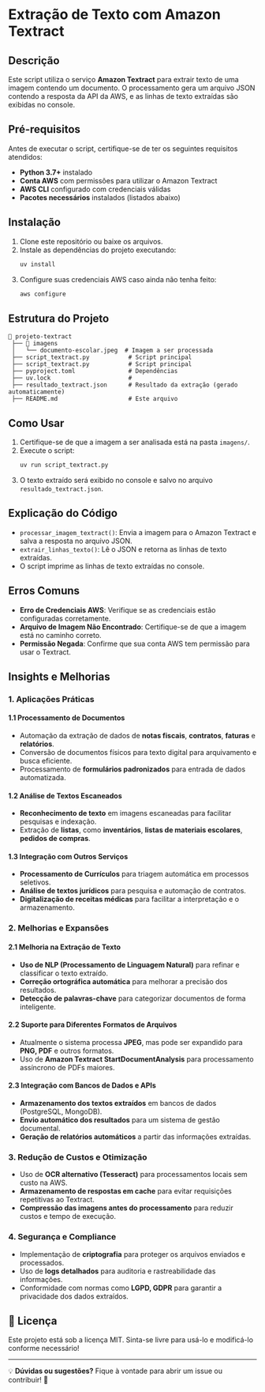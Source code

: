 # Extração de Texto com Amazon Textract

## Descrição
Este script utiliza o serviço **Amazon Textract** para extrair texto de uma imagem contendo um documento. O processamento gera um arquivo JSON contendo a resposta da API da AWS, e as linhas de texto extraídas são exibidas no console.

## Pré-requisitos
Antes de executar o script, certifique-se de ter os seguintes requisitos atendidos:

- **Python 3.7+** instalado
- **Conta AWS** com permissões para utilizar o Amazon Textract
- **AWS CLI** configurado com credenciais válidas
- **Pacotes necessários** instalados (listados abaixo)

## Instalação
1. Clone este repositório ou baixe os arquivos.
2. Instale as dependências do projeto executando:
   ```sh
   uv install
   ```
3. Configure suas credenciais AWS caso ainda não tenha feito:
   ```bash
   aws configure
   ```

## Estrutura do Projeto
```
📂 projeto-textract
 ├── 📂 imagens
 │   └── documento-escolar.jpeg  # Imagem a ser processada
 ├── script_textract.py           # Script principal
 ├── script_textract.py           # Script principal
 ├── pyproject.toml               # Dependências
 ├── uv.lock                      #
 ├── resultado_textract.json      # Resultado da extração (gerado automaticamente)
 ├── README.md                    # Este arquivo
```

## Como Usar
1. Certifique-se de que a imagem a ser analisada está na pasta `imagens/`.
2. Execute o script:
   ```sh
   uv run script_textract.py
   ```
3. O texto extraído será exibido no console e salvo no arquivo `resultado_textract.json`.

## Explicação do Código
- `processar_imagem_textract()`: Envia a imagem para o Amazon Textract e salva a resposta no arquivo JSON.
- `extrair_linhas_texto()`: Lê o JSON e retorna as linhas de texto extraídas.
- O script imprime as linhas de texto extraídas no console.

## Erros Comuns
- **Erro de Credenciais AWS**: Verifique se as credenciais estão configuradas corretamente.
- **Arquivo de Imagem Não Encontrado**: Certifique-se de que a imagem está no caminho correto.
- **Permissão Negada**: Confirme que sua conta AWS tem permissão para usar o Textract.

## Insights e Melhorias

### **1. Aplicações Práticas**
#### **1.1 Processamento de Documentos**
- Automação da extração de dados de **notas fiscais**, **contratos**, **faturas** e **relatórios**.
- Conversão de documentos físicos para texto digital para arquivamento e busca eficiente.
- Processamento de **formulários padronizados** para entrada de dados automatizada.

#### **1.2 Análise de Textos Escaneados**
- **Reconhecimento de texto** em imagens escaneadas para facilitar pesquisas e indexação.
- Extração de **listas**, como **inventários**, **listas de materiais escolares**, **pedidos de compras**.

#### **1.3 Integração com Outros Serviços**
- **Processamento de Currículos** para triagem automática em processos seletivos.
- **Análise de textos jurídicos** para pesquisa e automação de contratos.
- **Digitalização de receitas médicas** para facilitar a interpretação e o armazenamento.

### **2. Melhorias e Expansões**
#### **2.1 Melhoria na Extração de Texto**
- **Uso de NLP (Processamento de Linguagem Natural)** para refinar e classificar o texto extraído.
- **Correção ortográfica automática** para melhorar a precisão dos resultados.
- **Detecção de palavras-chave** para categorizar documentos de forma inteligente.

#### **2.2 Suporte para Diferentes Formatos de Arquivos**
- Atualmente o sistema processa **JPEG**, mas pode ser expandido para **PNG, PDF** e outros formatos.
- Uso de **Amazon Textract StartDocumentAnalysis** para processamento assíncrono de PDFs maiores.

#### **2.3 Integração com Bancos de Dados e APIs**
- **Armazenamento dos textos extraídos** em bancos de dados (PostgreSQL, MongoDB).
- **Envio automático dos resultados** para um sistema de gestão documental.
- **Geração de relatórios automáticos** a partir das informações extraídas.

### **3. Redução de Custos e Otimização**
- Uso de **OCR alternativo (Tesseract)** para processamentos locais sem custo na AWS.
- **Armazenamento de respostas em cache** para evitar requisições repetitivas ao Textract.
- **Compressão das imagens antes do processamento** para reduzir custos e tempo de execução.

### **4. Segurança e Compliance**
- Implementação de **criptografia** para proteger os arquivos enviados e processados.
- Uso de **logs detalhados** para auditoria e rastreabilidade das informações.
- Conformidade com normas como **LGPD, GDPR** para garantir a privacidade dos dados extraídos.

## 📜 Licença
Este projeto está sob a licença MIT. Sinta-se livre para usá-lo e modificá-lo conforme necessário!

---
💡 **Dúvidas ou sugestões?** Fique à vontade para abrir um issue ou contribuir! 🚀


